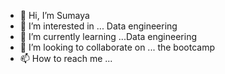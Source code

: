 - 👋 Hi, I’m Sumaya
- 👀 I’m interested in ... Data engineering
- 🌱 I’m currently learning ...Data engineering
- 💞️ I’m looking to collaborate on ... the bootcamp
- 📫 How to reach me ...

<!---
Su-ibrahim/Su-ibrahim is a ✨ special ✨ repository because its `README.md` (this file) appears on your GitHub profile.
You can click the Preview link to take a look at your changes.
--->
